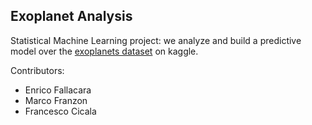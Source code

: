 ## Exoplanet Analysis
Statistical Machine Learning project: we analyze and build a predictive model over the  [exoplanets dataset](https://github.com/francescocicala/Exoplanets_Analysis.git) on kaggle.

Contributors:
- Enrico Fallacara
- Marco Franzon
- Francesco Cicala